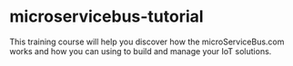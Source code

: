 # microservicebus-tutorial
This training course will help you discover how the microServiceBus.com works and how you can using to build and manage your IoT solutions.
